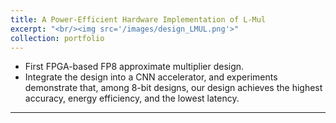 ```yaml
---
title: A Power-Efficient Hardware Implementation of L-Mul
excerpt: "<br/><img src='/images/design_LMUL.png'>"
collection: portfolio
---
```


* First FPGA-based FP8 approximate multiplier design.
* Integrate the design into a CNN accelerator, and experiments demonstrate that, among 8-bit designs, our design achieves the highest accuracy, energy efficiency, and the lowest latency.

--------------------
